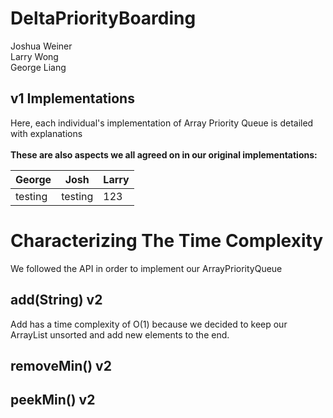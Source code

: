 # DeltaPriorityBoarding
Joshua Weiner
<br>
Larry Wong
<br>
George Liang

## v1 Implementations
Here, each individual's implementation of Array Priority Queue is detailed with explanations
<br><br>
**These are also aspects we all agreed on in our original implementations:**
<br>

| George | Josh | Larry |
| --- | --- | --- |
| testing | testing | 123 |

# Characterizing The Time Complexity
We followed the API in order to implement our ArrayPriorityQueue
## add(String) v2
Add has a time complexity of O(1) because we decided to keep our ArrayList unsorted and add new elements to the end.
## removeMin() v2

## peekMin() v2
